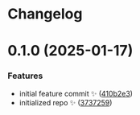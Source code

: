 # Changelog

# 0.1.0 (2025-01-17)

### Features

- initial feature commit ✨ ([410b2e3](https://github.com/JoshuaKGoldberg/create-example/commit/410b2e3fa194a5f7325ba475bc0bc3a7602d4207))
- initialized repo ✨ ([3737259](https://github.com/JoshuaKGoldberg/create-example/commit/3737259f16662c39ce55bea011fb17234351b224))
